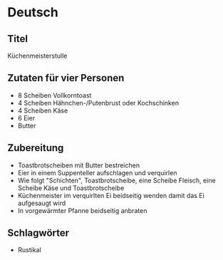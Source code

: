 # Deutsch

## Titel

Küchenmeisterstulle

## Zutaten für vier Personen

* 8 Scheiben Vollkorntoast
* 4 Scheiben Hähnchen-/Putenbrust oder Kochschinken
* 4 Scheiben Käse
* 6 Eier
* Butter

## Zubereitung

* Toastbrotscheiben mit Butter bestreichen
* Eier in einem Suppenteller aufschlagen und verquirlen
* Wie folgt "Schichten", Toastbrotscheibe, eine Scheibe Fleisch, eine Scheibe Käse und Toastbrotscheibe
* Küchenmeister im verquirlten Ei beidseitig wenden damit das Ei aufgesaugt wird
* In vorgewärmter Pfanne beidseitig anbraten

## Schlagwörter

* Rustikal
